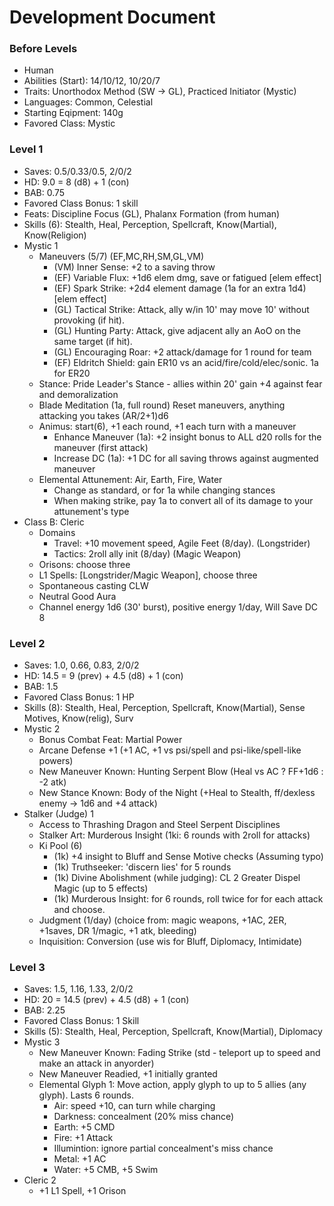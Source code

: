 # Development Document

### Before Levels
* Human
* Abilities (Start): 14/10/12, 10/20/7
* Traits: Unorthodox Method (SW -> GL), Practiced Initiator (Mystic)
* Languages: Common, Celestial
* Starting Eqipment: 140g
* Favored Class: Mystic

### Level 1
* Saves: 0.5/0.33/0.5, 2/0/2
* HD: 9.0 = 8 (d8) + 1 (con)
* BAB: 0.75
* Favored Class Bonus: 1 skill
* Feats: Discipline Focus (GL), Phalanx Formation (from human)
* Skills (6): Stealth, Heal, Perception, Spellcraft, Know(Martial), Know(Religion)
* Mystic 1
  - Maneuvers (5/7) (EF,MC,RH,SM,GL,VM)
    * (VM) Inner Sense: +2 to a saving throw
    * (EF) Variable Flux: +1d6 elem dmg, save or fatigued [elem effect]
    * (EF) Spark Strike: +2d4 element damage (1a for an extra 1d4) [elem effect]
    * (GL) Tactical Strike: Attack, ally w/in 10' may move 10' without provoking (if hit).
    * (GL) Hunting Party: Attack, give adjacent ally an AoO on the same target (if hit).
    * (GL) Encouraging Roar: +2 attack/damage for 1 round for team
    * (EF) Eldritch Shield: gain ER10 vs an acid/fire/cold/elec/sonic. 1a for ER20
  - Stance: Pride Leader's Stance - allies within 20' gain +4 against fear and demoralization
  - Blade Meditation (1a, full round) Reset maneuvers, anything attacking you takes (AR/2+1)d6
  - Animus: start(6), +1 each round, +1 each turn with a maneuver
    * Enhance Maneuver (1a): +2 insight bonus to ALL d20 rolls for the maneuver (first attack)
    * Increase DC (1a): +1 DC for all saving throws against augmented maneuver
  - Elemental Attunement: Air, Earth, Fire, Water
    * Change as standard, or for 1a while changing stances
    * When making strike, pay 1a to convert all of its damage to your attunement's type
* Class B: Cleric
  - Domains
    * Travel: +10 movement speed, Agile Feet (8/day). (Longstrider)
    * Tactics: 2roll ally init (8/day) (Magic Weapon)
  - Orisons: choose three
  - L1 Spells: [Longstrider/Magic Weapon], choose three
  - Spontaneous casting CLW
  - Neutral Good Aura
  - Channel energy 1d6 (30' burst), positive energy 1/day, Will Save DC 8

### Level 2
* Saves: 1.0, 0.66, 0.83, 2/0/2
* HD: 14.5 = 9 (prev) + 4.5 (d8) + 1 (con)
* BAB: 1.5
* Favored Class Bonus: 1 HP
* Skills (8): Stealth, Heal, Perception, Spellcraft, Know(Martial), Sense Motives, Know(relig), Surv
* Mystic 2
  - Bonus Combat Feat: Martial Power
  - Arcane Defense +1 (+1 AC, +1 vs psi/spell and psi-like/spell-like powers)
  - New Maneuver Known: Hunting Serpent Blow (Heal vs AC ? FF+1d6 : -2 atk)
  - New Stance Known: Body of the Night (+Heal to Stealth, ff/dexless enemy -> 1d6 and +4 attack)
* Stalker (Judge) 1
  - Access to Thrashing Dragon and Steel Serpent Disciplines
  - Stalker Art: Murderous Insight (1ki: 6 rounds with 2roll for attacks)
  - Ki Pool (6)
    * (1k) +4 insight to Bluff and Sense Motive checks (Assuming typo)
    * (1k) Truthseeker: 'discern lies' for 5 rounds
    * (1k) Divine Abolishment (while judging): CL 2 Greater Dispel Magic (up to 5 effects)
    * (1k) Murderous Insight: for 6 rounds, roll twice for for each attack and choose.
  - Judgment (1/day) (choice from: magic weapons, +1AC, 2ER, +1saves, DR 1/magic, +1 atk, bleeding)
  - Inquisition: Conversion (use wis for Bluff, Diplomacy, Intimidate)

### Level 3
* Saves: 1.5, 1.16, 1.33, 2/0/2
* HD: 20 = 14.5 (prev) + 4.5 (d8) + 1 (con)
* BAB: 2.25
* Favored Class Bonus: 1 Skill
* Skills (5): Stealth, Heal, Perception, Spellcraft, Know(Martial), Diplomacy
* Mystic 3
  - New Maneuver Known: Fading Strike (std - teleport up to speed and make an attack in anyorder)
  - New Maneuver Readied, +1 initially granted
  - Elemental Glyph 1: Move action, apply glyph to up to 5 allies (any glyph). Lasts 6 rounds.
    * Air: speed +10, can turn while charging
    * Darkness: concealment (20% miss chance)
    * Earth: +5 CMD
    * Fire: +1 Attack
    * Illumintion: ignore partial concealment's miss chance
    * Metal: +1 AC
    * Water: +5 CMB, +5 Swim
* Cleric 2
  - +1 L1 Spell, +1 Orison
